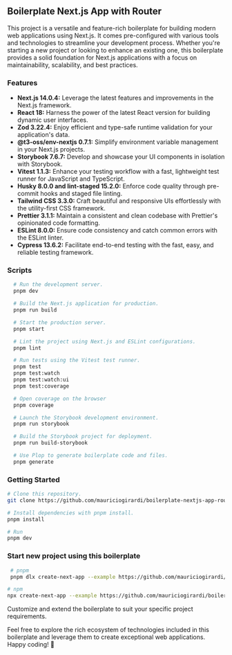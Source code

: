 ## Boilerplate Next.js App with Router

This project is a versatile and feature-rich boilerplate for building modern web applications using Next.js. It comes pre-configured with various tools and technologies to streamline your development process. Whether you're starting a new project or looking to enhance an existing one, this boilerplate provides a solid foundation for Next.js applications with a focus on maintainability, scalability, and best practices.

### Features

- **Next.js 14.0.4:** Leverage the latest features and improvements in the Next.js framework.
- **React 18:** Harness the power of the latest React version for building dynamic user interfaces.
- **Zod 3.22.4:** Enjoy efficient and type-safe runtime validation for your application's data.
- **@t3-oss/env-nextjs 0.7.1:** Simplify environment variable management in your Next.js projects.
- **Storybook 7.6.7:** Develop and showcase your UI components in isolation with Storybook.
- **Vitest 1.1.3:** Enhance your testing workflow with a fast, lightweight test runner for JavaScript and TypeScript.
- **Husky 8.0.0 and lint-staged 15.2.0:** Enforce code quality through pre-commit hooks and staged file linting.
- **Tailwind CSS 3.3.0:** Craft beautiful and responsive UIs effortlessly with the utility-first CSS framework.
- **Prettier 3.1.1:** Maintain a consistent and clean codebase with Prettier's opinionated code formatting.
- **ESLint 8.0.0:** Ensure code consistency and catch common errors with the ESLint linter.
- **Cypress 13.6.2:** Facilitate end-to-end testing with the fast, easy, and reliable testing framework.

### Scripts

```bash
  # Run the development server.
  pnpm dev

  # Build the Next.js application for production.
  pnpm run build

  # Start the production server.
  pnpm start

  # Lint the project using Next.js and ESLint configurations.
  pnpm lint

  # Run tests using the Vitest test runner.
  pnpm test
  pnpm test:watch
  pnpm test:watch:ui
  pnpm test:coverage

  # Open coverage on the browser
  pnpm coverage

  # Launch the Storybook development environment.
  pnpm run storybook

  # Build the Storybook project for deployment.
  pnpm run build-storybook

  # Use Plop to generate boilerplate code and files.
  pnpm generate
```

### Getting Started

```bash
# Clone this repository.
git clone https://github.com/mauriciogirardi/boilerplate-nextjs-app-router.git

# Install dependencies with pnpm install.
pnpm install

# Run
pnpm dev

```

### Start new project using this boilerplate
```bash
 # pnpm
 pnpm dlx create-next-app --example https://github.com/mauriciogirardi/boilerplate-nextjs-app-router    

# npm
npx create-next-app --example https://github.com/mauriciogirardi/boilerplate-nextjs-app-router    
```

Customize and extend the boilerplate to suit your specific project requirements.

Feel free to explore the rich ecosystem of technologies included in this boilerplate and leverage them to create exceptional web applications. Happy coding! 🚀
